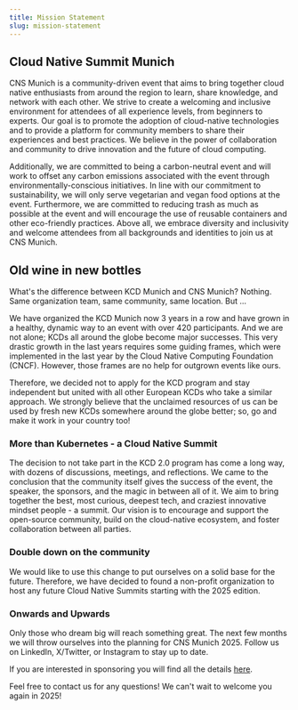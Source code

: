 ```yaml
---
title: Mission Statement
slug: mission-statement
---
```


## Cloud Native Summit Munich

CNS Munich is a community-driven event that aims to bring together cloud native enthusiasts from around the region to learn, share knowledge, and network with each other. We strive to create a welcoming and inclusive environment for attendees of all experience levels, from beginners to experts. Our goal is to promote the adoption of cloud-native technologies and to provide a platform for community members to share their experiences and best practices. We believe in the power of collaboration and community to drive innovation and the future of cloud computing.

Additionally, we are committed to being a carbon-neutral event and will work to offset any carbon emissions associated with the event through environmentally-conscious initiatives. In line with our commitment to sustainability, we will only serve vegetarian and vegan food options at the event. Furthermore, we are committed to reducing trash as much as possible at the event and will encourage the use of reusable containers and other eco-friendly practices. Above all, we embrace diversity and inclusivity and welcome attendees from all backgrounds and identities to join us at CNS Munich.

## Old wine in new bottles

What's the difference between KCD Munich and CNS Munich? Nothing. Same organization team, same community, same location. But ...

We have organized the KCD Munich now 3 years in a row and have grown in a healthy, dynamic way to an event with over 420 participants. And we are not alone; KCDs all around the globe become major successes. This very drastic growth in the last years requires some guiding frames, which were implemented in the last year by the Cloud Native Computing Foundation (CNCF). However, those frames are no help for outgrown events like ours.

Therefore, we decided not to apply for the KCD program and stay independent but united with all other European KCDs who take a similar approach. We strongly believe that the unclaimed resources of us can be used by fresh new KCDs somewhere around the globe better; so, go and make it work in your country too!

### More than Kubernetes - a Cloud Native Summit

The decision to not take part in the KCD 2.0 program has come a long way, with dozens of discussions, meetings, and reflections. We came to the conclusion that the community itself gives the success of the event, the speaker, the sponsors, and the magic in between all of it. We aim to bring together the best, most curious, deepest tech, and craziest innovative mindset people - a summit. Our vision is to encourage and support the open-source community, build on the cloud-native ecosystem, and foster collaboration between all parties.

### Double down on the community

We would like to use this change to put ourselves on a solid base for the future. Therefore, we have decided to found a non-profit organization to host any future Cloud Native Summits starting with the 2025 edition.

### Onwards and Upwards

Only those who dream big will reach something great. The next few months we will throw ourselves into the planning for CNS Munich 2025. Follow us on LinkedIn, X/Twitter, or Instagram to stay up to date.

If you are interested in sponsoring you will find all the details [here](https://cloudnativesummit.de/#sponsors).

Feel free to contact us for any questions! We can't wait to welcome you again in 2025!
